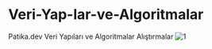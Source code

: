 # Veri-Yap-lar-ve-Algoritmalar
Patika.dev Veri Yapıları ve Algoritmalar Alıştırmalar
![1](https://user-images.githubusercontent.com/88160209/155219090-5ae31794-56b5-428d-8352-57b0b5882dbe.png)
